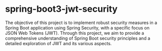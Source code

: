 # spring-boot3-jwt-security
The objective of this project is to implement robust security measures in a Spring Boot application using Spring Security, with a specific focus on JSON Web Tokens (JWT). Through this project, we aim to provide a comprehensive understanding of Spring Boot security principles and a detailed exploration of JWT and its various aspects.
